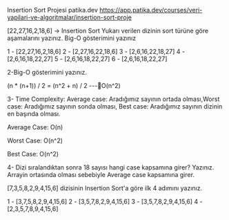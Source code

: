 Insertion Sort Projesi patika.dev  https://app.patika.dev/courses/veri-yapilari-ve-algoritmalar/insertion-sort-proje



[22,27,16,2,18,6] -> Insertion Sort Yukarı verilen dizinin sort türüne göre aşamalarını yazınız. Big-O gösterimini yazınız

1 - [22,27,16,2,18,6] 
2 - [2,27,16,22,18,6] 
3 - [2,6,16,22,18,27] 
4 - [2,6,16,18,22,27] 
5 - [2,6,16,18,22,27] 
6 - [2,6,16,18,22,27]

2-Big-O gösterimini yazınız.

(n * (n+1)) / 2 = (n^2 + n) / 2   ---O(n^2)

3- Time Complexity: Average case: Aradığımız sayının ortada olması,Worst case: Aradığımız sayının sonda olması, Best case: Aradığımız sayının dizinin en başında olması.

Average Case: O(n)

Worst Case: O(n^2)

Best Case: O(n^2)

4- Dizi sıralandıktan sonra 18 sayısı hangi case kapsamına girer? Yazınız.
Arrayin ortasında olması sebebiyle Average case kapsamına girer.


[7,3,5,8,2,9,4,15,6] dizisinin Insertion Sort'a göre ilk 4 adımını yazınız.

1 - [3,7,5,8,2,9,4,15,6]
 2 - [3,5,7,8,2,9,4,15,6] 
3 - [3,5,7,8,2,9,4,15,6] 
4 - [2,3,5,7,8,9,4,15,6]
